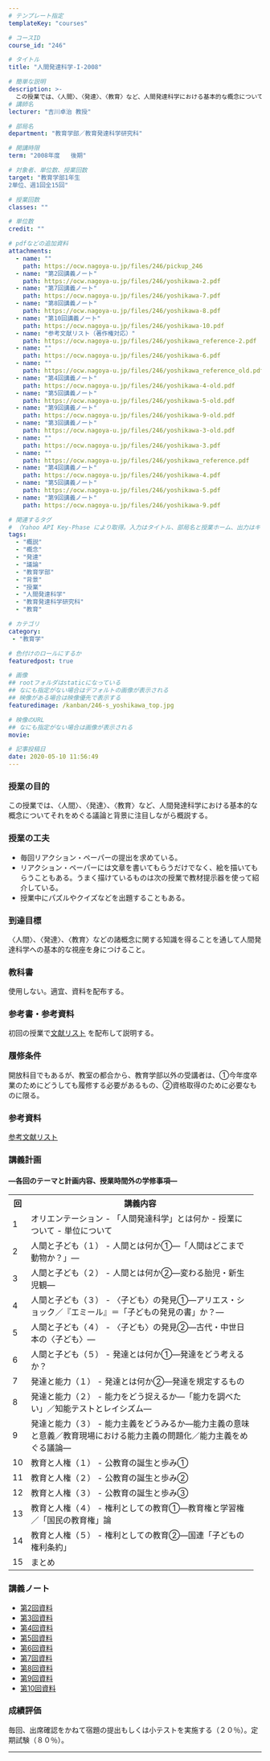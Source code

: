 ```yaml
---
# テンプレート指定
templateKey: "courses"

# コースID
course_id: "246"

# タイトル
title: "人間発達科学-I-2008"

# 簡単な説明
description: >-
  この授業では、〈人間〉、〈発達〉、〈教育〉など、人間発達科学における基本的な概念についてそれをめぐる議論と背景に注目しながら概説する。 ....
# 講師名
lecturer: "吉川卓治 教授"

# 部局名
department: "教育学部／教育発達科学研究科"

# 開講時限
term: "2008年度	後期"

# 対象者、単位数、授業回数
target: "教育学部1年生
2単位、週1回全15回"

# 授業回数
classes: ""

# 単位数
credit: ""

# pdfなどの追加資料
attachments:
  - name: "" 
    path: https://ocw.nagoya-u.jp/files/246/pickup_246
  - name: "第2回講義ノート" 
    path: https://ocw.nagoya-u.jp/files/246/yoshikawa-2.pdf
  - name: "第7回講義ノート" 
    path: https://ocw.nagoya-u.jp/files/246/yoshikawa-7.pdf
  - name: "第8回講義ノート" 
    path: https://ocw.nagoya-u.jp/files/246/yoshikawa-8.pdf
  - name: "第10回講義ノート" 
    path: https://ocw.nagoya-u.jp/files/246/yoshikawa-10.pdf
  - name: "参考文献リスト（著作権対応）" 
    path: https://ocw.nagoya-u.jp/files/246/yoshikawa_reference-2.pdf
  - name: "" 
    path: https://ocw.nagoya-u.jp/files/246/yoshikawa-6.pdf
  - name: "" 
    path: https://ocw.nagoya-u.jp/files/246/yoshikawa_reference_old.pdf
  - name: "第4回講義ノート" 
    path: https://ocw.nagoya-u.jp/files/246/yoshikawa-4-old.pdf
  - name: "第5回講義ノート" 
    path: https://ocw.nagoya-u.jp/files/246/yoshikawa-5-old.pdf
  - name: "第9回講義ノート" 
    path: https://ocw.nagoya-u.jp/files/246/yoshikawa-9-old.pdf
  - name: "第3回講義ノート" 
    path: https://ocw.nagoya-u.jp/files/246/yoshikawa-3-old.pdf
  - name: "" 
    path: https://ocw.nagoya-u.jp/files/246/yoshikawa-3.pdf
  - name: "" 
    path: https://ocw.nagoya-u.jp/files/246/yoshikawa_reference.pdf
  - name: "第4回講義ノート" 
    path: https://ocw.nagoya-u.jp/files/246/yoshikawa-4.pdf
  - name: "第5回講義ノート" 
    path: https://ocw.nagoya-u.jp/files/246/yoshikawa-5.pdf
  - name: "第9回講義ノート" 
    path: https://ocw.nagoya-u.jp/files/246/yoshikawa-9.pdf

# 関連するタグ
# （Yahoo API Key-Phase により取得。入力はタイトル、部局名と授業ホーム、出力はキーフレーズ（tags））
tags:
  - "概説"
  - "概念"
  - "発達"
  - "議論"
  - "教育学部"
  - "背景"
  - "授業"
  - "人間発達科学"
  - "教育発達科学研究科"
  - "教育"

# カテゴリ
category:
 - "教育学"

# 色付けのロールにするか
featuredpost: true

# 画像
## rootフォルダはstaticになっている
## なにも指定がない場合はデフォルトの画像が表示される
## 映像がある場合は映像優先で表示する
featuredimage: /kanban/246-s_yoshikawa_top.jpg

# 映像のURL
## なにも指定がない場合は画像が表示される
movie: 

# 記事投稿日
date: 2020-05-10 11:56:49
---
```


### 授業の目的

この授業では、〈人間〉、〈発達〉、〈教育〉など、人間発達科学における基本的な概念についてそれをめぐる議論と背景に注目しながら概説する。


### 授業の工夫

* 毎回リアクション・ペーパーの提出を求めている。
* リアクション・ペーパーには文章を書いてもらうだけでなく、絵を描いてもらうこともある。うまく描けているものは次の授業で教材提示器を使って紹介している。
* 授業中にパズルやクイズなどを出題することもある。





### 到達目標

〈人間〉、〈発達〉、〈教育〉などの諸概念に関する知識を得ることを通して人間発達科学への基本的な視座を身につけること。

### 教科書

使用しない。適宜、資料を配布する。

### 参考書・参考資料

初回の授業で[文献リスト](#relatedresources) を配布して説明する。

### 履修条件

開放科目でもあるが、教室の都合から、教育学部以外の受講者は、&#x2460;今年度卒業のためにどうしても履修する必要があるもの、&#x2461;資格取得のために必要なものに限る。

### 参考資料

[参考文献リスト](https://ocw.nagoya-u.jp/files/246/yoshikawa_reference.pdf) 


<h3>講義計画</h3>
<h4>
—各回のテーマと計画内容、授業時間外の学修事項—
</h4>

<table class="basic" width="455">
<tr>
<th width="20" class="center">回</th>
<th width="435" class="center">講義内容</th>
</tr>
<tr>
<td class="center">1</td>
<td>
オリエンテーション
- 「人間発達科学」とは何か
- 授業について
- 単位について

</td>
</tr>

<tr>
<td class="center">2</td>
<td>
人間と子ども（１）
- 人間とは何か&#x2460;—「人間はどこまで動物か？」—
</td>
</tr>

<tr>
<td class="center">3</td>
<td>
人間と子ども（２）
- 人間とは何か&#x2461;—変わる胎児・新生児観—
</td>
</tr>

<tr>
<td class="center">4</td>
<td>
人間と子ども（３）
- 〈子ども〉の発見&#x2460;—アリエス・ショック／『エミール』＝「子どもの発見の書」か？—
</td>
</tr>

<tr>
<td class="center">5</td>
<td>
人間と子ども（４）
- 〈子ども〉の発見&#x2461;—古代・中世日本の〈子ども〉—
</td>
</tr>

<tr>
<td class="center">6</td>
<td>
人間と子ども（５）
- 発達とは何か&#x2460;—発達をどう考えるか？
</td>
</tr>

<tr>
<td class="center">7</td>
<td>
発達と能力（１）
- 発達とは何か&#x2461;—発達を規定するもの
</td>
</tr>

<tr>
<td class="center">8</td>
<td>
発達と能力（２）
- 能力をどう捉えるか—「能力を調べたい」／知能テストとレイシズム—
</td>
</tr>

<tr>
<td class="center">9</td>
<td>
発達と能力（３）
- 能力主義をどうみるか—能力主義の意味と意義／教育現場における能力主義の問題化／能力主義をめぐる議論—
</td>
</tr>

<tr>
<td class="center">10</td>
<td>
教育と人権（１）
- 公教育の誕生と歩み&#x2460;
</td>
</tr>

<tr>
<td class="center">11</td>
<td>
教育と人権（２）
- 公教育の誕生と歩み&#x2461;
</td>
</tr>

<tr>
<td class="center">12</td>
<td>
教育と人権（３）
- 公教育の誕生と歩み&#x2462;
</td>
</tr>

<tr>
<td class="center">13</td>
<td>
教育と人権（４）
- 権利としての教育&#x2460;—教育権と学習権／「国民の教育権」論
</td>
</tr>

<tr>
<td class="center">14</td>
<td>
教育と人権（５）
- 権利としての教育&#x2461;—国連「子どもの権利条約」
</td></tr>

<tr>
<td class="center">15</td>
<td>まとめ</td>
</tr>
</table>


### 講義ノート

* [第2回資料](https://ocw.nagoya-u.jp/files/246/yoshikawa-2.pdf) 
* [第3回資料](https://ocw.nagoya-u.jp/files/246/yoshikawa-3.pdf) 
* [第4回資料](https://ocw.nagoya-u.jp/files/246/yoshikawa-4.pdf) 
* [第5回資料](https://ocw.nagoya-u.jp/files/246/yoshikawa-5.pdf) 
* [第6回資料](https://ocw.nagoya-u.jp/files/246/yoshikawa-6.pdf) 
* [第7回資料](https://ocw.nagoya-u.jp/files/246/yoshikawa-7.pdf) 
* [第8回資料](https://ocw.nagoya-u.jp/files/246/yoshikawa-8.pdf) 
* [第9回資料](https://ocw.nagoya-u.jp/files/246/yoshikawa-9.pdf) 
* [第10回資料](https://ocw.nagoya-u.jp/files/246/yoshikawa-10.pdf) 






### 成績評価

毎回、出席確認をかねて宿題の提出もしくは小テストを実施する（２０％）。定期試験（８０％）。



-----